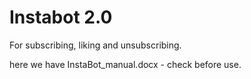 # Instabot 2.0
For subscribing, liking and unsubscribing.

here we have InstaBot_manual.docx - check before use.
